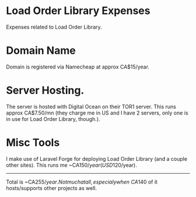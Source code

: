# Load Order Library Expenses

Expenses related to Load Order Library.

# Domain Name

Domain is registered via Namecheap at approx CA$15/year. 

# Server Hosting.

The server is hosted with Digital Ocean on their TOR1 server. This runs approx CA$7.50/mn (they charge me in US and I have 2 servers, only one is in use for Load Order Library, though.).

# Misc Tools

I make use of Laravel Forge for deploying Load Order Library (and a couple other sites). This runs me ~CA$150/year (USD$120/year).

____

Total is ~CA$255/year. Not much at all, especialy when ~CA$140 of it hosts/supports other projects as well. 